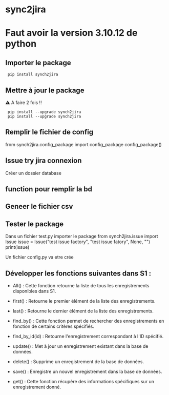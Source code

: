 # sync2jira

# Faut avoir la version 3.10.12 de python 
## Importer le package
```
 pip install synch2jira
```

## Mettre à jour le package 
⚠️ A faire 2 fois !! 
```
 pip install --upgrade synch2jira
 pip install --upgrade synch2jira
```

## Remplir le fichier de config

from synch2jira.config_package import config_package 
config_package()

## Issue try jira connexion 
Créer un dossier database

## function pour remplir la bd 
## Geneer le fichier csv 

## Tester le package 
Dans un fichier test.py importer le package 
from synch2jira.issue import Issue
issue = Issue("test  issue factory", "test issue fatory", None, "")
print(issue)


Un fichier config.py va etre crée


## Développer les fonctions suivantes dans S1 :

* All() : Cette fonction retourne la liste de tous les enregistrements disponibles dans S1.

* first() : Retourne le premier élément de la liste des enregistrements.

* last() : Retourne le dernier élément de la liste des enregistrements.

* find_by() : Cette fonction permet de rechercher des enregistrements en fonction de certains critères spécifiés.

* find_by_id(id) : Retourne l'enregistrement correspondant à l'ID spécifié.

* update() : Met à jour un enregistrement existant dans la base de données.

* delete() : Supprime un enregistrement de la base de données.

* save() : Enregistre un nouvel enregistrement dans la base de données.

* get() : Cette fonction récupère des informations spécifiques sur un enregistrement donné.





